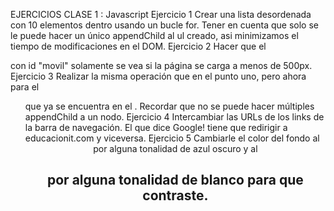 EJERCICIOS CLASE 1 : Javascript
Ejercicio 1
Crear una lista desordenada con 10 elementos dentro usando un bucle for. Tener en cuenta que
solo se le puede hacer un único appendChild al ul creado, asi minimizamos el tiempo de
modificaciones en el DOM.
Ejercicio 2
Hacer que el <article> con id "movil" solamente se vea si la página se carga a menos de 500px.
Ejercicio 3
Realizar la misma operación que en el punto uno, pero ahora para el <ul> que ya se encuentra
en el <body>. Recordar que no se puede hacer múltiples appendChild a un nodo.
Ejercicio 4
Intercambiar las URLs de los links de la barra de navegación. El que dice Google! tiene que
redirigir a educacionit.com y viceversa.
Ejercicio 5
Cambiarle el color del fondo al <header> por alguna tonalidad de azul oscuro y al <h1> por
alguna tonalidad de blanco para que contraste.

